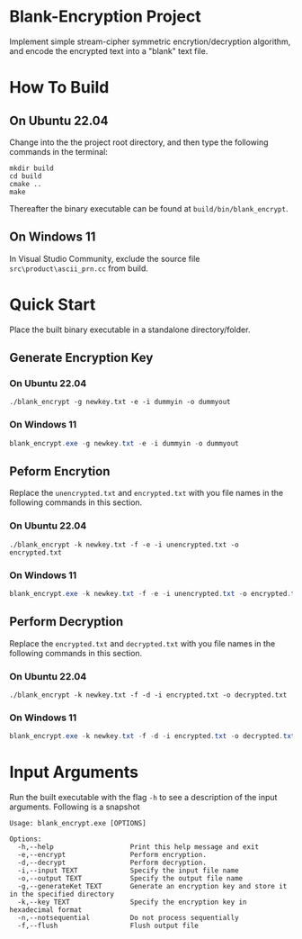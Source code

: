 # Blank-Encryption Project
Implement simple stream-cipher symmetric encrytion/decryption algorithm, and encode the encrypted text into a "blank" text file.

# How To Build
## On Ubuntu 22.04
Change into the the project root directory, and then type the following commands in the terminal:
```shell
mkdir build
cd build
cmake ..
make
```

Thereafter the binary executable can be found at `build/bin/blank_encrypt`.

## On Windows 11
In Visual Studio Community, exclude the source file `src\product\ascii_prn.cc` from build.

# Quick Start
Place the built binary executable in a standalone directory/folder.
## Generate Encryption Key
### On Ubuntu 22.04
```shell
./blank_encrypt -g newkey.txt -e -i dummyin -o dummyout
```

### On Windows 11
```ps1
blank_encrypt.exe -g newkey.txt -e -i dummyin -o dummyout
```

## Peform Encrytion
Replace the `unencrypted.txt` and `encrypted.txt` with you file names in the following commands in this section.

### On Ubuntu 22.04
```shell
./blank_encrypt -k newkey.txt -f -e -i unencrypted.txt -o encrypted.txt
```

### On Windows 11
```ps1
blank_encrypt.exe -k newkey.txt -f -e -i unencrypted.txt -o encrypted.txt
```

## Perform Decryption
Replace the `encrypted.txt` and `decrypted.txt` with you file names in the following commands in this section.

### On Ubuntu 22.04
```shell
./blank_encrypt -k newkey.txt -f -d -i encrypted.txt -o decrypted.txt
```

### On Windows 11
```ps1
blank_encrypt.exe -k newkey.txt -f -d -i encrypted.txt -o decrypted.txt
```

# Input Arguments
Run the built executable with the flag `-h` to see a description of the input arguments. Following is a snapshot
```shell
Usage: blank_encrypt.exe [OPTIONS]

Options:
  -h,--help                   Print this help message and exit
  -e,--encrypt                Perform encryption.
  -d,--decrypt                Perform decryption.
  -i,--input TEXT             Specify the input file name
  -o,--output TEXT            Specify the output file name
  -g,--generateKet TEXT       Generate an encryption key and store it in the specified directory
  -k,--key TEXT               Specify the encryption key in hexadecimal format
  -n,--notsequential          Do not process sequentially
  -f,--flush                  Flush output file
```
